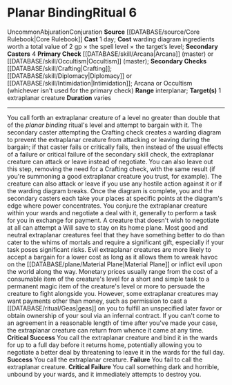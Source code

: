 ﻿---
area: null
cost: "warding diagram ingredients worth a total value of 2 gp \xD7 the spell level\
  \ \xD7 the target\u2019s level"
duration: varies
element: null
heighten: null
heighten_level: '6'
id: '17'
level: '6'
name: Planar Binding
primary_check: '[[DATABASE/skill/Arcana|Arcana]] (master) or [[DATABASE/skill/Occultism|Occultism]]
  (master)'
range: interplanar
rarity: Uncommon
requirement: null
rus_type_level: null
school: Abjuration
secondary_casters: '4'
secondary_check: '[[DATABASE/skill/Crafting|Crafting]] ; [[DATABASE/skill/Diplomacy|Diplomacy]]
  or [[DATABASE/skill/Intimidation|Intimidation]] ; Arcana or Occultism (whichever
  isn''t usedfor the primary check)'
source: '[[DATABASE/source/Core Rulebook|Core Rulebook]]'
target: 1 extraplanar creature
trait:
- '[[DATABASE/trait/Abjuration|Abjuration]]'
- '[[DATABASE/trait/Conjuration|Conjuration]]'
- '[[DATABASE/trait/Uncommon|Uncommon]]'
type: Ritual

---
# Planar Binding<span class="item-type">Ritual 6</span>

<span class="trait-uncommon item-trait">Uncommon</span><span class="item-trait">Abjuration</span><span class="item-trait">Conjuration</span>
**Source** [[DATABASE/source/Core Rulebook|Core Rulebook]] 
**Cast** 1 day; **Cost** warding diagram ingredients worth a total value of 2 gp × the spell level × the target’s level; **Secondary Casters** 4
**Primary Check** [[DATABASE/skill/Arcana|Arcana]] (master) or [[DATABASE/skill/Occultism|Occultism]] (master); **Secondary Checks** [[DATABASE/skill/Crafting|Crafting]]; [[DATABASE/skill/Diplomacy|Diplomacy]] or [[DATABASE/skill/Intimidation|Intimidation]]; Arcana or Occultism (whichever isn't used for the primary check)
**Range** interplanar; **Target(s)** 1 extraplanar creature
**Duration** varies

---
You call forth an extraplanar creature of a level no greater than double that of the _planar binding_ ritual's level and attempt to bargain with it. The secondary caster attempting the Crafting check creates a warding diagram to prevent the extraplanar creature from attacking or leaving during the bargain; if that caster fails or critically fails, then instead of the usual effects of a failure or critical failure of the secondary skill check, the extraplanar creature can attack or leave instead of negotiate. You can also leave out this step, removing the need for a Crafting check, with the same result (if you're summoning a good extraplanar creature you trust, for example). The creature can also attack or leave if you use any hostile action against it or if the warding diagram breaks. Once the diagram is complete, you and the secondary casters each take your places at specific points at the diagram's edge where power concentrates.
 You conjure the extraplanar creature within your wards and negotiate a deal with it, generally to perform a task for you in exchange for payment. A creature that doesn't wish to negotiate at all can attempt a Will save to stay on its home plane. Most good and neutral extraplanar creatures feel that they have something better to do than cater to the whims of mortals and require a significant gift, especially if your task poses significant risks. Evil extraplanar creatures are more likely to accept a bargain for a lower cost as long as it allows them to wreak havoc on the [[DATABASE/plane/Material Plane|Material Plane]] or inflict evil upon the world along the way. Monetary prices usually range from the cost of a consumable item of the creature's level for a short and simple task to a permanent magic item of the creature's level or more to persuade the creature to fight alongside you. However, some extraplanar creatures may want payments other than money, such as permission to cast a [[DATABASE/ritual/Geas|geas]] on you to fulfill an unspecified later favor or obtain ownership of your soul via an infernal contract. If you can't come to an agreement in a reasonable length of time after you've made your case, the extraplanar creature can return from whence it came at any time.
**Critical Success** You call the extraplanar creature and bind it in the wards for up to a full day before it returns home, potentially allowing you to negotiate a better deal by threatening to leave it in the wards for the full day.
**Success** You call the extraplanar creature.
**Failure** You fail to call the extraplanar creature.
**Critical Failure** You call something dark and horrible, unbound by your wards, and it immediately attempts to destroy you.